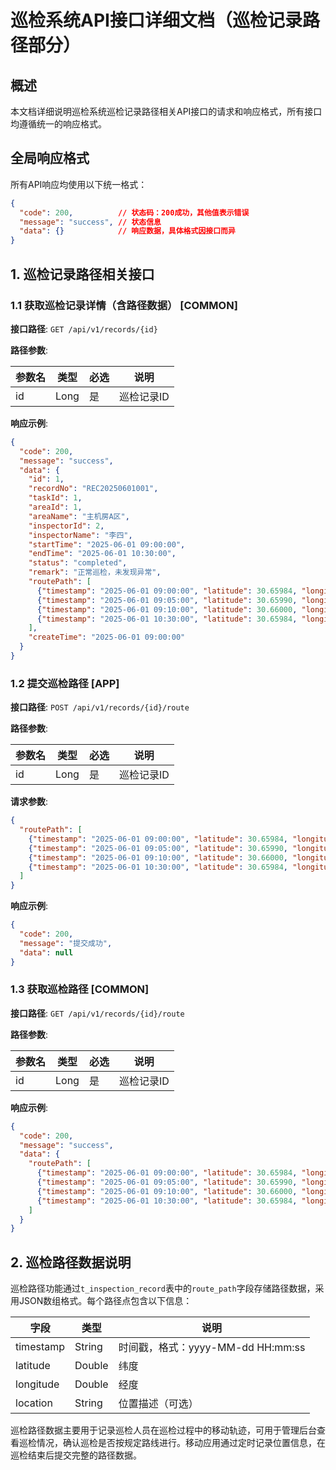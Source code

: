 # 巡检系统API接口详细文档（巡检记录路径部分）

## 概述

本文档详细说明巡检系统巡检记录路径相关API接口的请求和响应格式，所有接口均遵循统一的响应格式。

## 全局响应格式

所有API响应均使用以下统一格式：

```json
{
  "code": 200,          // 状态码：200成功，其他值表示错误
  "message": "success", // 状态信息
  "data": {}            // 响应数据，具体格式因接口而异
}
```

## 1. 巡检记录路径相关接口

### 1.1 获取巡检记录详情（含路径数据） [COMMON]

**接口路径**: `GET /api/v1/records/{id}`

**路径参数**:

| 参数名 | 类型 | 必选 | 说明 |
|-------|------|------|------|
| id | Long | 是 | 巡检记录ID |

**响应示例**:

```json
{
  "code": 200,
  "message": "success",
  "data": {
    "id": 1,
    "recordNo": "REC20250601001",
    "taskId": 1,
    "areaId": 1,
    "areaName": "主机房A区",
    "inspectorId": 2,
    "inspectorName": "李四",
    "startTime": "2025-06-01 09:00:00",
    "endTime": "2025-06-01 10:30:00",
    "status": "completed",
    "remark": "正常巡检，未发现异常",
    "routePath": [
      {"timestamp": "2025-06-01 09:00:00", "latitude": 30.65984, "longitude": 104.06538, "location": "入口"},
      {"timestamp": "2025-06-01 09:05:00", "latitude": 30.65990, "longitude": 104.06545, "location": "设备区1"},
      {"timestamp": "2025-06-01 09:10:00", "latitude": 30.66000, "longitude": 104.06550, "location": "设备区2"},
      {"timestamp": "2025-06-01 10:30:00", "latitude": 30.65984, "longitude": 104.06538, "location": "出口"}
    ],
    "createTime": "2025-06-01 09:00:00"
  }
}
```

### 1.2 提交巡检路径 [APP]

**接口路径**: `POST /api/v1/records/{id}/route`

**路径参数**:

| 参数名 | 类型 | 必选 | 说明 |
|-------|------|------|------|
| id | Long | 是 | 巡检记录ID |

**请求参数**:

```json
{
  "routePath": [
    {"timestamp": "2025-06-01 09:00:00", "latitude": 30.65984, "longitude": 104.06538, "location": "入口"},
    {"timestamp": "2025-06-01 09:05:00", "latitude": 30.65990, "longitude": 104.06545, "location": "设备区1"},
    {"timestamp": "2025-06-01 09:10:00", "latitude": 30.66000, "longitude": 104.06550, "location": "设备区2"},
    {"timestamp": "2025-06-01 10:30:00", "latitude": 30.65984, "longitude": 104.06538, "location": "出口"}
  ]
}
```

**响应示例**:

```json
{
  "code": 200,
  "message": "提交成功",
  "data": null
}
```

### 1.3 获取巡检路径 [COMMON]

**接口路径**: `GET /api/v1/records/{id}/route`

**路径参数**:

| 参数名 | 类型 | 必选 | 说明 |
|-------|------|------|------|
| id | Long | 是 | 巡检记录ID |

**响应示例**:

```json
{
  "code": 200,
  "message": "success",
  "data": {
    "routePath": [
      {"timestamp": "2025-06-01 09:00:00", "latitude": 30.65984, "longitude": 104.06538, "location": "入口"},
      {"timestamp": "2025-06-01 09:05:00", "latitude": 30.65990, "longitude": 104.06545, "location": "设备区1"},
      {"timestamp": "2025-06-01 09:10:00", "latitude": 30.66000, "longitude": 104.06550, "location": "设备区2"},
      {"timestamp": "2025-06-01 10:30:00", "latitude": 30.65984, "longitude": 104.06538, "location": "出口"}
    ]
  }
}
```

## 2. 巡检路径数据说明

巡检路径功能通过`t_inspection_record`表中的`route_path`字段存储路径数据，采用JSON数组格式。每个路径点包含以下信息：

| 字段 | 类型 | 说明 |
|------|------|------|
| timestamp | String | 时间戳，格式：yyyy-MM-dd HH:mm:ss |
| latitude | Double | 纬度 |
| longitude | Double | 经度 |
| location | String | 位置描述（可选） |

巡检路径数据主要用于记录巡检人员在巡检过程中的移动轨迹，可用于管理后台查看巡检情况，确认巡检是否按规定路线进行。移动应用通过定时记录位置信息，在巡检结束后提交完整的路径数据。 